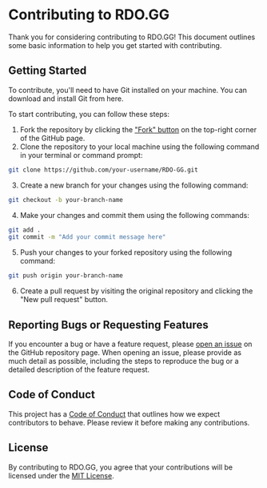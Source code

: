 # Contributing to RDO.GG
Thank you for considering contributing to RDO.GG! This document outlines some basic information to help you get started with contributing.

## Getting Started
To contribute, you'll need to have Git installed on your machine. You can download and install Git from here.

To start contributing, you can follow these steps:

1. Fork the repository by clicking the ["Fork" button](https://github.com/Senexis/RDO-GG/fork) on the top-right corner of the GitHub page.
2. Clone the repository to your local machine using the following command in your terminal or command prompt:

```bash
git clone https://github.com/your-username/RDO-GG.git
```

3. Create a new branch for your changes using the following command:

```bash
git checkout -b your-branch-name
```

4. Make your changes and commit them using the following commands:

```bash
git add .
git commit -m "Add your commit message here"
```

5. Push your changes to your forked repository using the following command:

```bash
git push origin your-branch-name
```

6. Create a pull request by visiting the original repository and clicking the "New pull request" button.

## Reporting Bugs or Requesting Features
If you encounter a bug or have a feature request, please [open an issue](https://github.com/Senexis/RDO-GG/issues/new/choose) on the GitHub repository page. When opening an issue, please provide as much detail as possible, including the steps to reproduce the bug or a detailed description of the feature request.

## Code of Conduct
This project has a [Code of Conduct](https://github.com/Senexis/RDO-GG/blob/main/CODE_OF_CONDUCT.md) that outlines how we expect contributors to behave. Please review it before making any contributions.

## License
By contributing to RDO.GG, you agree that your contributions will be licensed under the [MIT License](https://github.com/Senexis/RDO-GG/blob/main/LICENSE.md).
